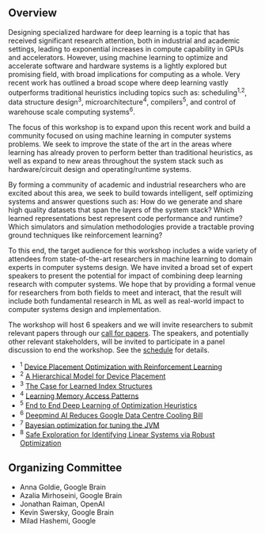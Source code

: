 ## Overview

Designing specialized hardware for deep learning is a topic that has received significant research attention, both in industrial and academic settings, leading to exponential increases in compute capability in GPUs and accelerators. However, using machine learning to optimize and accelerate software and hardware systems is a lightly explored but promising field, with broad implications for computing as a whole. Very recent work has outlined a broad scope where deep learning vastly outperforms traditional heuristics including topics such as: scheduling<sup>1,2</sup>, data structure design<sup>3</sup>, microarchitecture<sup>4</sup>, compilers<sup>5</sup>, and control of warehouse scale computing systems<sup>6</sup>.

The focus of this workshop is to expand upon this recent work and build a community focused on using machine learning in computer systems problems. We seek to improve the state of the art in the areas where learning has already proven to perform better than traditional heuristics, as well as expand to new areas throughout the system stack such as hardware/circuit design and operating/runtime systems.

By forming a community of academic and industrial researchers who are excited about this area, we seek to build towards intelligent, self optimizing systems and answer questions such as: How do we generate and share high quality datasets that span the layers of the system stack? Which learned representations best represent code performance and runtime? Which simulators and simulation methodologies provide a tractable proving ground techniques like reinforcement learning?

To this end, the target audience for this workshop includes a wide variety of attendees from state-of-the-art researchers in machine learning to domain experts in computer systems design. We have invited a broad set of expert speakers to present the potential for impact of combining deep learning research with computer systems. We hope that by providing a formal venue for researchers from both fields to meet and interact, that the result will include both fundamental research in ML as well as real-world impact to computer systems design and implementation.

The workshop will host 6 speakers and we will invite researchers to submit relevant papers through our [call for papers](/call_for_papers.html). The speakers, and potentially other relevant stakeholders, will be invited to participate in a panel discussion to end the workshop. See the [schedule](/schedule.html) for details.

<ul class="footnotes">
<li><sup>1</sup> <a href="https://arxiv.org/abs/1706.04972">Device Placement Optimization with Reinforcement Learning</a></li>
<li><sup>2</sup> <a href="https://openreview.net/forum?id=Hkc-TeZ0W">A Hierarchical Model for Device Placement</a></li>
<li><sup>3</sup> <a href="https://arxiv.org/abs/1712.01208">The Case for Learned Index Structures</a></li>
<li><sup>4</sup> <a href="https://arxiv.org/abs/1803.02329">Learning Memory Access Patterns</a></li>
<li><sup>5</sup> <a href="https://ieeexplore.ieee.org/document/8091247/?reload=true">End to End Deep Learning of Optimization Heuristics</a></li>
<li><sup>6</sup> <a href="https://deepmind.com/blog/deepmind-ai-reduces-google-data-centre-cooling-bill-40/">Deepmind AI Reduces Google Data Centre Cooling Bill</a></li>
<li><sup>7</sup> <a href="https://www.youtube.com/watch?v=YhNl468S8CI">Bayesian optimization for tuning the JVM</a></li>
<li><sup>8</sup> <a href="https://arxiv.org/abs/1711.11165">Safe Exploration for Identifying Linear Systems via Robust Optimization</a></li>
</ul>











## Organizing Committee

* Anna Goldie, Google Brain
* Azalia Mirhoseini, Google Brain
* Jonathan Raiman, OpenAI
* Kevin Swersky, Google Brain
* Milad Hashemi, Google
